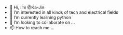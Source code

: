 - 👋 Hi, I’m @Ka-Jin
- 👀 I’m interested in all kinds of tech and electrical fields
- 🌱 I’m currently learning python
- 💞️ I’m looking to collaborate on ...
- 📫 How to reach me ...

<!---
Ka-Jin/Ka-Jin is a ✨ special ✨ repository because its `README.md` (this file) appears on your GitHub profile.
You can click the Preview link to take a look at your changes.
--->
